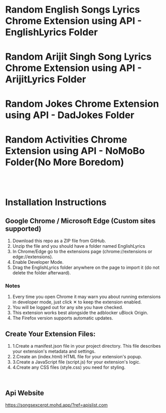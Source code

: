 
<h1 style="font-size:30px">Random English Songs Lyrics Chrome Extension using API - EnglishLyrics Folder</h1>
<h1 style="font-size:30px">Random Arijit Singh Song Lyrics Chrome Extension using API - ArijitLyrics Folder</h1>
<h1 style="font-size:30px">Random Jokes Chrome Extension using API - DadJokes Folder</h1>
<h1 style="font-size:30px">Random Activities Chrome Extension using API - NoMoBo Folder(No More Boredom)</h1>
<br>
<br>
<h1>Installation Instructions</h1>

<h2>Google Chrome / Microsoft Edge (Custom sites supported)</h2>
<ol>
<li>Download this repo as a ZIP file from GitHub.</li>
<li>Unzip the file and you should have a folder named EnglishLyrics</li>
<li>In Chrome/Edge go to the extensions page (chrome://extensions or edge://extensions).</li>
<li>Enable Developer Mode.</li>
<li>Drag the EnglishLyrics folder anywhere on the page to import it (do not delete the folder afterward).</li>
</ol>

<h3>Notes</h3>
<ol>
<li>Every time you open Chrome it may warn you about running extensions in developer mode, just click ✕ to keep the extension enabled.</li>
<li>You will be logged out for any site you have checked.</li>
<li>This extension works best alongside the adblocker uBlock Origin.</li>
<li>The Firefox version supports automatic updates.</li>
</ol>

<h2>Create Your Extension Files:</h2>
<ol>
<li>1.Create a manifest.json file in your project directory. This file describes your extension's metadata and settings.</li>
<li>2.Create an (index.html) HTML file for your extension's popup.</li>
<li>3.Create a JavaScript file (script.js) for your extension's logic.</li>
<li>4.Create any CSS files (style.css) you need for styling.</li>
</ol>
<br>
<h2>Api Website</h2>
<a href="// https://songsexcerpt.mohd.app/?ref=apislist.com">https://songsexcerpt.mohd.app/?ref=apislist.com</a>

